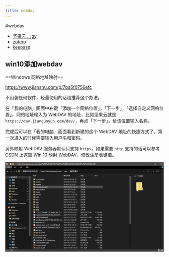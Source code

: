 ```yaml
---
title: webdav
---
```


#webdav 

- [坚果云，jgy](../personal/nutstore.md)
- [zotero](../tech/zotero.md)
- [keepass](../personal/keepass.md)

## win10添加webdav

==Windows 网络地址映射==

https://www.jianshu.com/p/7ba5f0756efc

不用装任何软件，轻量使用的话超推荐这个办法。

在「我的电脑」画面中右键「添加一个网络位置」，「下一步」，「选择自定义网络位置」，网络地址输入为 WebDAV 的地址，比如坚果云就是 `https://dav.jianguoyun.com/dav/`，再点「下一步」，给该位置输入名称。

完成后可以在「我的电脑」画面看到新建的这个 WebDAV 地址的快捷方式了。第一次进入的时候需要输入用户名和密码。

另外映射 WebDAV 服务器默认只支持 `https`，如果需要 `http` 支持的话可以参考 CSDN 上这篇 [Win 10 映射 WebDAV](https://links.jianshu.com/go?to=https%3A%2F%2Fblog.csdn.net%2Fkh766200466%2Farticle%2Fdetails%2F91951568)，修改注册表键值。

![](assets/Pasted%20image%2020220108133336.png)